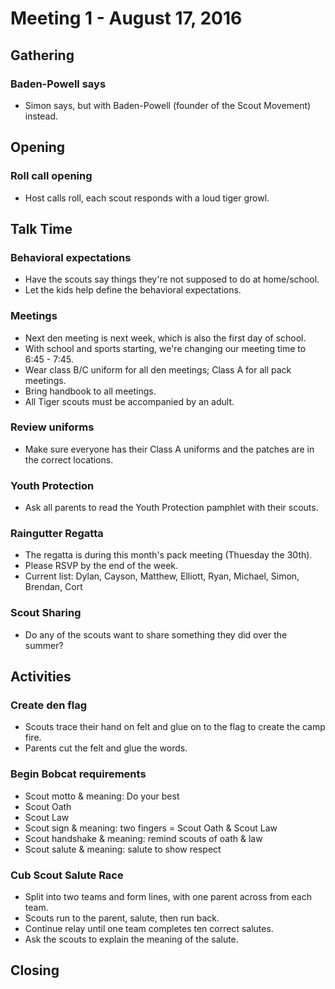 # Meeting 1 - August 17, 2016

## Gathering

### Baden-Powell says
* Simon says, but with Baden-Powell (founder of the Scout Movement) instead.

## Opening

### Roll call opening
* Host calls roll, each scout responds with a loud tiger growl.

## Talk Time

### Behavioral expectations
* Have the scouts say things they're not supposed to do at home/school.
* Let the kids help define the behavioral expectations.

### Meetings
* Next den meeting is next week, which is also the first day of school.
* With school and sports starting, we're changing our meeting time to 6:45 - 7:45.
* Wear class B/C uniform for all den meetings; Class A for all pack meetings.
* Bring handbook to all meetings.
* All Tiger scouts must be accompanied by an adult.

### Review uniforms
* Make sure everyone has their Class A uniforms and the patches are in the correct locations.

### Youth Protection
* Ask all parents to read the Youth Protection pamphlet with their scouts.

### Raingutter Regatta
* The regatta is during this month's pack meeting (Thuesday the 30th).
* Please RSVP by the end of the week.
* Current list: Dylan, Cayson, Matthew, Elliott, Ryan, Michael, Simon, Brendan, Cort

### Scout Sharing
* Do any of the scouts want to share something they did over the summer?

## Activities

### Create den flag
* Scouts trace their hand on felt and glue on to the flag to create the camp fire.
* Parents cut the felt and glue the words.

### Begin Bobcat requirements
* Scout motto & meaning: Do your best
* Scout Oath
* Scout Law
* Scout sign & meaning: two fingers = Scout Oath & Scout Law
* Scout handshake & meaning: remind scouts of oath & law
* Scout salute & meaning: salute to show respect

### Cub Scout Salute Race
* Split into two teams and form lines, with one parent across from each team.
* Scouts run to the parent, salute, then run back.
* Continue relay until one team completes ten correct salutes.
* Ask the scouts to explain the meaning of the salute.

## Closing
